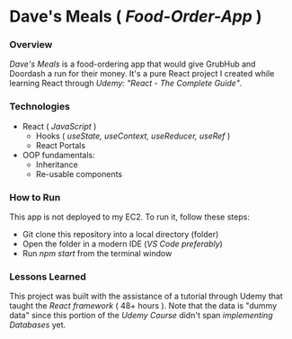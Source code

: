 # Dave's Meals ( _Food-Order-App_ )

### Overview 
_Dave's Meals_ is a food-ordering app that would give GrubHub and Doordash a run for their money. It's a pure React project I created while learning React through _Udemy: "React - The Complete Guide"_.

### Technologies
* React ( _JavaScript_ )
  * Hooks ( _useState, useContext, useReducer, useRef_ )
  * React Portals 
* OOP fundamentals:
  * Inheritance
  * Re-usable components

### How to Run
This app is not deployed to my EC2. To run it, follow these steps:
* Git clone this repository into a local directory (folder)
* Open the folder in a modern IDE (_VS Code preferably_)
* Run _npm start_ from the terminal window

### Lessons Learned
 This project was built with the assistance of a tutorial through Udemy that taught the _React framework_ ( 48+ hours ). Note that the data is "dummy data" since this portion of the _Udemy Course_ didn't span _implementing Databases_ yet. 
